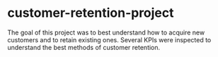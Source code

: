 # customer-retention-project
The goal of this project was to best understand how to acquire new customers and to retain existing ones. Several KPIs were inspected to understand the best methods of customer retention.
